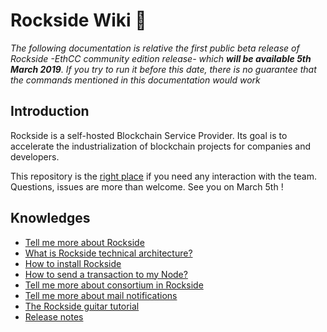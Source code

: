 # Rockside Wiki 🎸

*The following documentation is relative the first public beta release of Rockside -EthCC community edition release- which **will be available 5th March 2019**. If you try to run it before this date, there is no guarantee that the commands mentioned in this documentation would work*

## <a name="introduction"></a>Introduction
Rockside is a self-hosted Blockchain Service Provider. Its goal is to accelerate the industrialization of blockchain projects for companies and developers.

This repository is the [right place](https://github.com/blockchain-studio/rockside/issues) if you need any interaction with the team. Questions, issues are more than welcome.
See you on March 5th !

## <a name="knownledges"></a>Knowledges


* [Tell me more about Rockside](more-about-rockside.md)
* [What is Rockside technical architecture?](rockside-technical-architecture.md)
* [How to install Rockside](installation/install-rockside.md)
* [How to send a transaction to my Node?](send-transaction.md)
* [Tell me more about consortium in Rockside](more-about-consortium.md)
* [Tell me more about mail notifications](more-about-notifications.md)
* [The Rockside guitar tutorial](tutorial/guitar-tutorial.md)
* [Release notes]()
